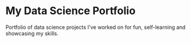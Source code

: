 # My Data Science Portfolio
Portfolio of data science projects I've worked on for fun, self-learning and showcasing my skills.
